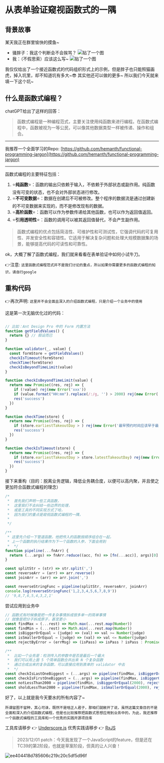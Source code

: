 # **从表单验证窥视函数式的一隅**

## 背景故事

某天我正在群里愉快的摸鱼~

- 骚胖子：我这个判断会不会挨骂？
![贴了一个图](https://picabstract-preview-ftn.weiyun.com/ftn_pic_abs_v3/2c4a0a9b42780a7a39a447b0cdf7fcf3f3fb485bb3bce1915217069f51cdbf9a5704d776c416cba7a45f7c7679133ac4?pictype=scale&from=30113&version=3.3.3.3&fname=ddd.jpg&size=750)
- 我：（不假思索）应该这么写~
![贴了一个图](https://picabstract-preview-ftn.weiyun.com/ftn_pic_abs_v3/e7d1825ca190069645780ce557212f06f75a0a2c8fe516c1268b20b51383de6be1e2e21168f818fe0f15cf3542190331?pictype=scale&from=30113&version=3.3.3.3&fname=sss.png&size=750)

我仅仅给出了一个接近函数式的代码组织形式上的示例，但是胖子也只能照猫画虎，掉入坑里，却不知道坑有多大~😎
其实他还可以做的更多~
所以我们今天就来填一下这个坑~

## 什么是函数式编程？

chatGPT给出了这样的回答：
>函数式编程是一种编程范式，主要关注使用纯函数来进行编程。在函数式编程中，函数被视为一等公民，可以像其他数据类型一样被传递、操作和组合。

----------------------------------------------------------------

我推荐一个全面学习的Repo: [https://github.com/hemanth/functional-programming-jargon](https://github.com/hemanth/functional-programming-jargon)

----------------------------------------------------------------

函数式编程的主要特征包括：

1. ⭐️**纯函数**⭐️：函数的输出只依赖于输入，不依赖于外部状态或副作用。纯函数没有可变的状态，也不会对外部状态进行修改。
2. ⭐️**不可变数据**⭐️：数据在创建后不可被修改。整个程序的数据流是通过创建新的不可变数据来实现的，而不是修改现有的数据。
3. ⭐️**高阶函数**⭐️：函数可以作为参数传递给其他函数，也可以作为返回值返回。
4. ⭐️**引用透明性**⭐️：函数的调用可以被其返回值替代，不会产生副作用。

>函数式编程的优点包括简洁性、可维护性和可测试性，它强调代码的可复用性、并发安全性和容错性。它适用于解决复杂问题和处理大规模数据集的场景，能够提高代码的可读性和可靠性。

ok，大概了解了函数式编程，我们就来看看在表单验证中如何小试牛刀。

👉注意: ```这里函数式编程范式并不是我们讨论的重点，所以如果你需要更多的函数式编程的知识，请自行google```

## 重构代码

👉再次声明: ```这里并不会全面且深入的介绍函数式编程，只是介绍一个业务中的使用```

这是第一次无脑优化过的代码：

```javascript

// 比如：Ant Design Pro 中的 Form 内置方法
function getFieldValues() {
  return {} // 假设而已
}

function validator(_, value) {
  const formStore = getFieldValues()
  checkIsTimeout(formStore)
  checkTime(formStore)
  checkIsBeyondTimeLimit(value)
}

function checkIsBeyondTimeLimit(value) {
  return new Promise((res, rej) => {
    if (!value) rej(new Error('xxx'))
    if (value.format("HH:mm").replace(/:/g, '') > 2000) rej(new Error('最早预约时间应该早于最晚预约时间'))
    res('success')
  })
}

function checkTime(store) {
  return new Promise((res, rej) => {
    if (store.earliestTakeoutDay > ) rej(new Error('最早预约时间应该早于最晚预约时间'))
    res('success')
  })
}

function checkIsTimeout(store) {
  return new Promise((res, rej) => {
    if (store.earliestTakeoutDay > store.latestTakeoutDay) rej(new Error('最早预约时间应该早于最晚预约时间'))
    res('success')
  })
}


```

接下来重构（目的：脱离业务逻辑，降低业务耦合度，以便可以高内聚，并且使之更加符合函数式编程的理念）

```javascript
/* 
 *  首先我们声明一些工具函数，
 *  这里我们不去纠结一些边界的处理，
 *  或是工具的不同实现方式了哈，
 *  因为我们的重点是窥视函数式编程的一隅，
 *  
 */

/**
 * 这里先介绍一下管道函数，他把传入的函数按顺序组合在一起，
 * 上一个函数的执行结果作为下一个函数的入参，下面会用到
 *  */
function pipeline(...fnArr) {
  return (...args) => fnArr.reduce((acc, fn) => [fn(...acc)], args)[0]
}

const splitStr = (str) => str.split(',')
const reverseArr = (arr) => arr.reverse()
const joinArr = (arr) => arr.join(',')

const reverseStringFunc = pipeline(splitStr, reverseArr, joinArr)
console.log(reverseStringFunc('1,2,3,4,5,6,7,8,9'))
// '9,8,7,6,5,4,3,2,1'
```

尝试应用到业务中

```javascript
// 函数式有时候像是把一件复杂事情拆成很多单一的简单事情
// 就像是把分子拆成原子，甚至更小
const findMax = (...rest) => Math.max(...rest.map(Number))
const findMin = (...rest) => Math.min(...rest.map(Number))
const isBiggerOrEqual = (judge) => (val) => val >= Number(judge)
const isSmallerOrEqual = (judge) => (val) => val <= Number(judge)
const rejectByError = (errMsg) => (isPass) => isPass ? isPass : Promise.reject(new Error(errMsg))

/**
 *  比如一个业务是：检测传入的参数中是否是最后一个最大
 *  我们可以用上面 5 个简单函数合并出来 N 个复杂函数
 *  通过合成出来的复杂函数，可以直接应用到表单的 validator 中去
 *  */
const checkIsLastOneBiggest = (...args) => pipeline(findMax, isBiggerOrEqual(args.at(-1)), rejectByError('所选值必须小于等于最后一个值'))(...args)
const checkIsFirstOneBiggest = (...args) => pipeline(findMax, isBiggerOrEqual(args.at(0)), rejectByError('所选值必须小于等于第一个值'))(...args)
const notLessThan2000 = pipeline(findMin, isBiggerOrEqual(2000), rejectByError('所选值不能小于2000'))
const sholdLessThan2000 = pipeline(findMax, isSmallerOrEqual(2000), rejectByError('所选值不能大于2000'))
```

好了，以上就是我今天要水的所有内容了~

```所谓留图不留种，其心可诛，既然不是啥正人君子，那咱们就敞开了说，虽然这篇文章目的不是全面和深入的介绍函数式编程，但是也比较推荐把函数式思想应用到业务中的，为此，我还推荐一个函数式编程的工具库和一个优秀的实践开源项目库```

工具库请移步 👉 [Underscore.js](https://github.com/jashkenas/underscore)
优秀实践请移步 👉 [RxJS](https://github.com/ReactiveX/rxjs)
 
> 2023/12/01 patch：今天我发现了一个JavaScript的feature，但是还在TC39的第2阶段，也就是草案阶段，但真的让人兴奋！

![ee404418d785606c219c20c5df5d96f](https://github.com/newObjectccc/newObjectccc.github.io/assets/42132586/6abebe37-9244-4c0e-ae60-23225adea1ac)

